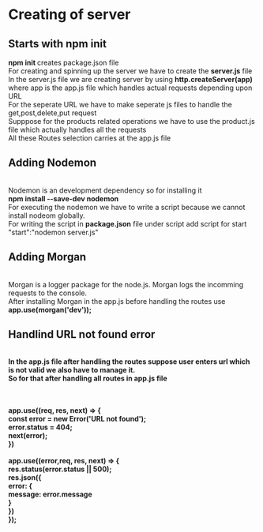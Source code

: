 # Creating of server

## Starts with npm init
<b>npm init </b> creates package.json file <br/>
For creating and spinning up the server we have to create the <b>server.js</b> file
<br/>
In the server.js file we are creating server by using <b>http.createServer(app)</b> where app is the app.js file which handles actual requests depending upon URL
<br/>For the seperate URL we have to make seperate js files to handle the get,post,delete,put request<br/>
Supppose for the products related operations we have to use the product.js file which actually handles all the requests<br/>
All these Routes selection carries at the app.js file


## Adding Nodemon
<br/>Nodemon is an development dependency so for installing it<br/> <b>npm install --save-dev nodemon</b>
<br/>For executing the nodemon we have to write a script because we cannot install nodeom globally.<br/>
For writing the script in <b>package.json</b> file under script add script for start<br/>
"start":"nodemon server.js"


## Adding Morgan
<br/>Morgan is a logger package for the node.js. Morgan logs the incomming requests to the console.
<br/>After installing Morgan in the app.js before handling the routes use<br/>
<b>app.use(morgan('dev'));<b>


## Handlind URL not found error
<br/>In the <b>app.js</b> file after handling the routes suppose user enters url which is not valid we also have to manage it.<br/>
So for that after handling all routes in app.js file 

 <br/> <br/>
app.use((req, res, next) => { <br/>
    const error = new Error('URL not found'); <br/>
    error.status = 404; <br/>
    next(error); <br/>
}) <br/> <br/>
app.use((error,req, res, next) => { <br/>
           res.status(error.status || 500); <br/>
            res.json({ <br/>
           error: { <br/>
                 message: error.message <br/>
        } <br/>
    }) <br/>
}); <br/> <br/> <br/>
